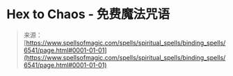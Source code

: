 <!--yml

category: 未分类

date: 2024-06-12 18:41:14

-->

# Hex to Chaos - 免费魔法咒语

> 来源：[https://www.spellsofmagic.com/spells/spiritual_spells/binding_spells/6541/page.html#0001-01-01](https://www.spellsofmagic.com/spells/spiritual_spells/binding_spells/6541/page.html#0001-01-01)
